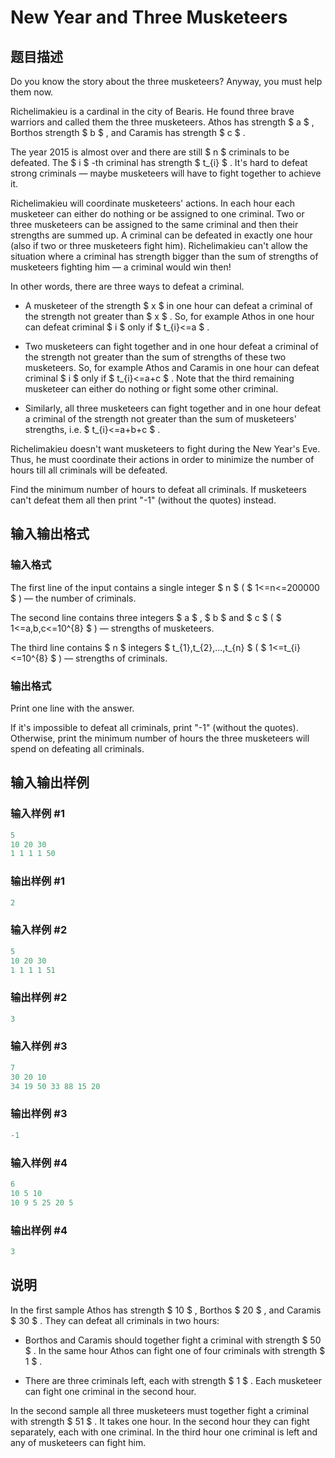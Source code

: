 # New Year and Three Musketeers

## 题目描述

Do you know the story about the three musketeers? Anyway, you must help them now.

Richelimakieu is a cardinal in the city of Bearis. He found three brave warriors and called them the three musketeers. Athos has strength $ a $ , Borthos strength $ b $ , and Caramis has strength $ c $ .

The year 2015 is almost over and there are still $ n $ criminals to be defeated. The $ i $ -th criminal has strength $ t_{i} $ . It's hard to defeat strong criminals — maybe musketeers will have to fight together to achieve it.

Richelimakieu will coordinate musketeers' actions. In each hour each musketeer can either do nothing or be assigned to one criminal. Two or three musketeers can be assigned to the same criminal and then their strengths are summed up. A criminal can be defeated in exactly one hour (also if two or three musketeers fight him). Richelimakieu can't allow the situation where a criminal has strength bigger than the sum of strengths of musketeers fighting him — a criminal would win then!

In other words, there are three ways to defeat a criminal.

- A musketeer of the strength $ x $ in one hour can defeat a criminal of the strength not greater than $ x $ . So, for example Athos in one hour can defeat criminal $ i $ only if $ t_{i}<=a $ .

- Two musketeers can fight together and in one hour defeat a criminal of the strength not greater than the sum of strengths of these two musketeers. So, for example Athos and Caramis in one hour can defeat criminal $ i $ only if $ t_{i}<=a+c $ . Note that the third remaining musketeer can either do nothing or fight some other criminal.

- Similarly, all three musketeers can fight together and in one hour defeat a criminal of the strength not greater than the sum of musketeers' strengths, i.e. $ t_{i}<=a+b+c $ .

Richelimakieu doesn't want musketeers to fight during the New Year's Eve. Thus, he must coordinate their actions in order to minimize the number of hours till all criminals will be defeated.

Find the minimum number of hours to defeat all criminals. If musketeers can't defeat them all then print "-1" (without the quotes) instead.

## 输入输出格式

### 输入格式

The first line of the input contains a single integer $ n $ ( $ 1<=n<=200000 $ ) — the number of criminals.

The second line contains three integers $ a $ , $ b $ and $ c $ ( $ 1<=a,b,c<=10^{8} $ ) — strengths of musketeers.

The third line contains $ n $ integers $ t_{1},t_{2},...,t_{n} $ ( $ 1<=t_{i}<=10^{8} $ ) — strengths of criminals.

### 输出格式

Print one line with the answer.

If it's impossible to defeat all criminals, print "-1" (without the quotes). Otherwise, print the minimum number of hours the three musketeers will spend on defeating all criminals.

## 输入输出样例

### 输入样例 #1

```cpp
5
10 20 30
1 1 1 1 50

```
### 输出样例 #1

```cpp
2

```
### 输入样例 #2

```cpp
5
10 20 30
1 1 1 1 51

```
### 输出样例 #2

```cpp
3

```
### 输入样例 #3

```cpp
7
30 20 10
34 19 50 33 88 15 20

```
### 输出样例 #3

```cpp
-1

```
### 输入样例 #4

```cpp
6
10 5 10
10 9 5 25 20 5

```
### 输出样例 #4

```cpp
3

```
## 说明

In the first sample Athos has strength $ 10 $ , Borthos $ 20 $ , and Caramis $ 30 $ . They can defeat all criminals in two hours:

- Borthos and Caramis should together fight a criminal with strength $ 50 $ . In the same hour Athos can fight one of four criminals with strength $ 1 $ .

- There are three criminals left, each with strength $ 1 $ . Each musketeer can fight one criminal in the second hour.

In the second sample all three musketeers must together fight a criminal with strength $ 51 $ . It takes one hour. In the second hour they can fight separately, each with one criminal. In the third hour one criminal is left and any of musketeers can fight him.


